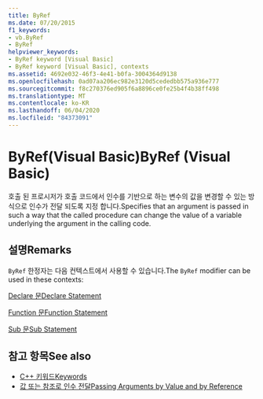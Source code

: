 ```yaml
---
title: ByRef
ms.date: 07/20/2015
f1_keywords:
- vb.ByRef
- ByRef
helpviewer_keywords:
- ByRef keyword [Visual Basic]
- ByRef keyword [Visual Basic], contexts
ms.assetid: 4692e032-46f3-4e41-b0fa-3004364d9138
ms.openlocfilehash: 0ad07aa206ec982e3120d5cededbb575a936e777
ms.sourcegitcommit: f8c270376ed905f6a8896ce0fe25b4f4b38ff498
ms.translationtype: MT
ms.contentlocale: ko-KR
ms.lasthandoff: 06/04/2020
ms.locfileid: "84373091"
---
```

# <a name="byref-visual-basic"></a><span data-ttu-id="cb106-102">ByRef(Visual Basic)</span><span class="sxs-lookup"><span data-stu-id="cb106-102">ByRef (Visual Basic)</span></span>
<span data-ttu-id="cb106-103">호출 된 프로시저가 호출 코드에서 인수를 기반으로 하는 변수의 값을 변경할 수 있는 방식으로 인수가 전달 되도록 지정 합니다.</span><span class="sxs-lookup"><span data-stu-id="cb106-103">Specifies that an argument is passed in such a way that the called procedure can change the value of a variable underlying the argument in the calling code.</span></span>  
  
## <a name="remarks"></a><span data-ttu-id="cb106-104">설명</span><span class="sxs-lookup"><span data-stu-id="cb106-104">Remarks</span></span>  
 <span data-ttu-id="cb106-105">`ByRef` 한정자는 다음 컨텍스트에서 사용할 수 있습니다.</span><span class="sxs-lookup"><span data-stu-id="cb106-105">The `ByRef` modifier can be used in these contexts:</span></span>  
  
 [<span data-ttu-id="cb106-106">Declare 문</span><span class="sxs-lookup"><span data-stu-id="cb106-106">Declare Statement</span></span>](../statements/declare-statement.md)  
  
 [<span data-ttu-id="cb106-107">Function 문</span><span class="sxs-lookup"><span data-stu-id="cb106-107">Function Statement</span></span>](../statements/function-statement.md)  
  
 [<span data-ttu-id="cb106-108">Sub 문</span><span class="sxs-lookup"><span data-stu-id="cb106-108">Sub Statement</span></span>](../statements/sub-statement.md)  
  
## <a name="see-also"></a><span data-ttu-id="cb106-109">참고 항목</span><span class="sxs-lookup"><span data-stu-id="cb106-109">See also</span></span>

- [<span data-ttu-id="cb106-110">C++ 키워드</span><span class="sxs-lookup"><span data-stu-id="cb106-110">Keywords</span></span>](../keywords/index.md)
- [<span data-ttu-id="cb106-111">값 또는 참조로 인수 전달</span><span class="sxs-lookup"><span data-stu-id="cb106-111">Passing Arguments by Value and by Reference</span></span>](../../programming-guide/language-features/procedures/passing-arguments-by-value-and-by-reference.md)

